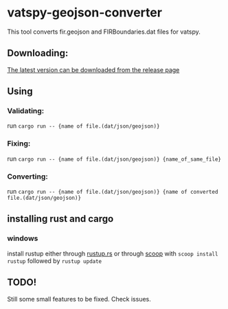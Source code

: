 # vatspy-geojson-converter

This tool converts fir.geojson and FIRBoundaries.dat files for vatspy.


## Downloading:
[The latest version can be downloaded from the release page](https://github.com/meltinglava/vatspy-geojson-converter/releases)

## Using
### Validating: 
run `cargo run -- {name of file.(dat/json/geojson)}` 

### Fixing: 
run `cargo run -- {name of file.(dat/json/geojson)} {name_of_same_file}`

### Converting: 
run `cargo run -- {name of file.(dat/json/geojson)} {name of converted file.(dat/json/geojson)}` 


## installing rust and cargo

### windows
install rustup either through [rustup.rs](https://win.rustup.rs/)
or through [scoop](scoop.sh) with `scoop install rustup` followed by `rustup update`

## TODO!

Still some small features to be fixed. Check issues.
